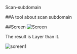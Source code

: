 Scan-subdomain

##A tool about scan subdomain

##Screen
![Screen](http://mg.0xss.cn/2019/03/2019032209543331.png)


The result is Layer than it.


![screen1](http://mg.0xss.cn/2019/03/2019032209543765.png)


